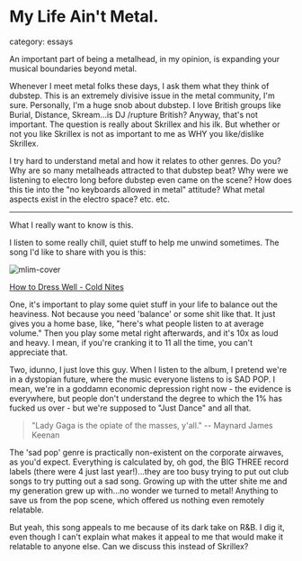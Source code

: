 # My Life Ain't Metal.
category: essays

An important part of being a metalhead, in my opinion, is expanding your musical boundaries beyond metal.

Whenever I meet metal folks these days, I ask them what they think of dubstep. This is an extremely divisive issue in the metal community, I'm sure. Personally, I'm a huge snob about dubstep. I love British groups like Burial, Distance, Skream...is DJ /rupture British? Anyway, that's not important. The question is really about Skrillex and his ilk. But whether or not you like Skrillex is not as important to me as WHY you like/dislike Skrillex.

I try hard to understand metal and how it relates to other genres. Do you? Why are so many metalheads attracted to that dubstep beat? Why were we listening to electro long before dubstep even came on the scene? How does this tie into the "no keyboards allowed in metal" attitude? What metal aspects exist in the electro space? etc. etc.

-----

What I really want to know is this.

I listen to some really chill, quiet stuff to help me unwind sometimes. The song I'd like to share with you is this:


![mlim-cover](Total-Loss-300x300.png "Total Loss")

[How to Dress Well - Cold Nites](../static/mp3/02-Cold-Nites.mp3)

One, it's important to play some quiet stuff in your life to balance out the heaviness. Not because you need 'balance' or some shit like that. It just gives you a home base, like, "here's what people listen to at average volume." Then you play some metal right afterwards, and it's 10x as loud and heavy. I mean, if you're cranking it to 11 all the time, you can't appreciate that.

Two, idunno, I just love this guy. When I listen to the album, I pretend we're in a dystopian future, where the music everyone listens to is SAD POP. I mean, we're in a goddamn economic depression right now - the evidence is everywhere, but people don't understand the degree to which the 1% has fucked us over - but we're supposed to "Just Dance" and all that. 

> "Lady Gaga is the opiate of the masses, y'all." -- Maynard James Keenan

The 'sad pop' genre is practically non-existent on the corporate airwaves, as you'd expect. Everything is calculated by, oh god, the BIG THREE record labels (there were 4 just last year!)...they are too busy trying to put out club songs to try putting out a sad song. Growing up with the utter shite me and my generation grew up with...no wonder we turned to metal! Anything to save us from the pop scene, which offered us nothing even remotely relatable.

But yeah, this song appeals to me because of its dark take on R&B. I dig it, even though I can't explain what makes it appeal to me that would make it relatable to anyone else. Can we discuss this instead of Skrillex? 
